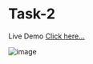 # Task-2
Live Demo [Click here...](https://vipul1432.github.io/Internship-Tasks/Task-2/)

![image](https://user-images.githubusercontent.com/81670997/176352074-5442923d-a255-4a3a-a67d-6aabe09709fc.png)


